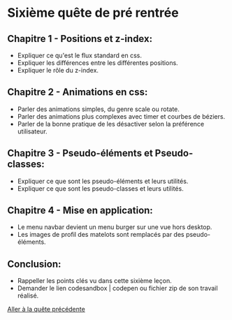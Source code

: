 # Sixième quête de pré rentrée


## Chapitre 1 - Positions et z-index:

- Expliquer ce qu'est le flux standard en css.
- Expliquer les différences entre les différentes positions.
- Expliquer le rôle du z-index.


## Chapitre 2 - Animations en css:

- Parler des animations simples, du genre scale ou rotate.
- Parler des animations plus complexes avec timer et courbes de béziers.
- Parler de la bonne pratique de les désactiver selon la préférence utilisateur.


## Chapitre 3 - Pseudo-éléments et Pseudo-classes:

- Expliquer ce que sont les pseudo-éléments et leurs utilités.
- Expliquer ce que sont les pseudo-classes et leurs utilités.


## Chapitre 4 - Mise en application:

- Le menu navbar devient un menu burger sur une vue hors desktop.
- Les images de profil des matelots sont remplacés par des pseudo-éléments.


## Conclusion:

- Rappeller les points clés vu dans cette sixième leçon.
- Demander le lien codesandbox | codepen ou fichier zip de son travail réalisé.

[Aller à la quête précédente](Quest_5.md)